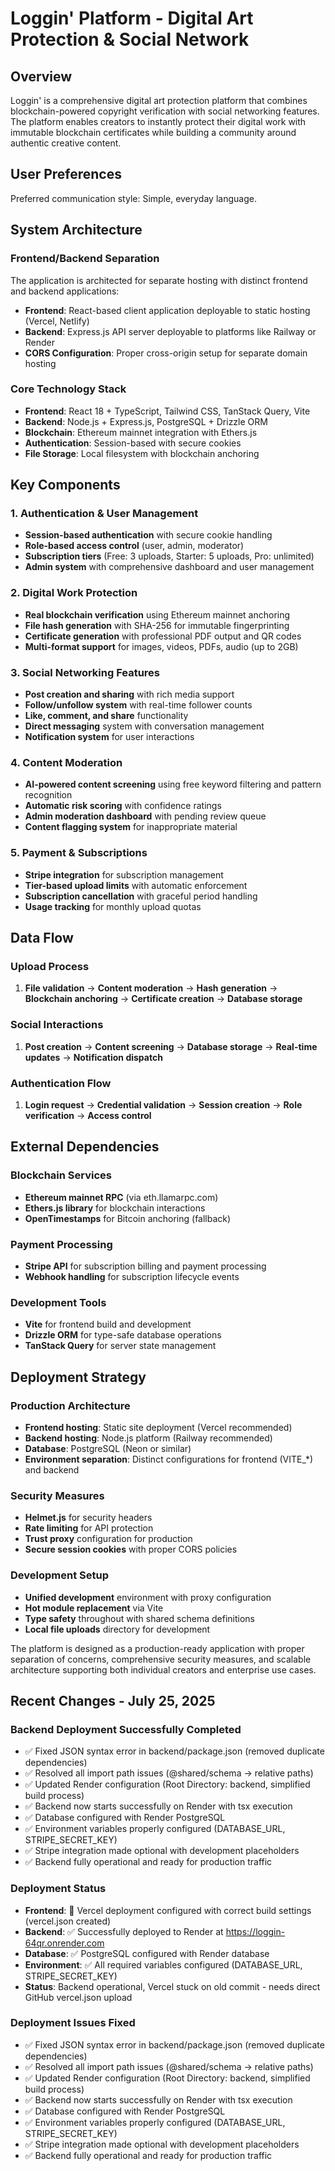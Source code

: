 # Loggin' Platform - Digital Art Protection & Social Network

## Overview

Loggin' is a comprehensive digital art protection platform that combines blockchain-powered copyright verification with social networking features. The platform enables creators to instantly protect their digital work with immutable blockchain certificates while building a community around authentic creative content.

## User Preferences

Preferred communication style: Simple, everyday language.

## System Architecture

### Frontend/Backend Separation
The application is architected for separate hosting with distinct frontend and backend applications:
- **Frontend**: React-based client application deployable to static hosting (Vercel, Netlify)
- **Backend**: Express.js API server deployable to platforms like Railway or Render
- **CORS Configuration**: Proper cross-origin setup for separate domain hosting

### Core Technology Stack
- **Frontend**: React 18 + TypeScript, Tailwind CSS, TanStack Query, Vite
- **Backend**: Node.js + Express.js, PostgreSQL + Drizzle ORM
- **Blockchain**: Ethereum mainnet integration with Ethers.js
- **Authentication**: Session-based with secure cookies
- **File Storage**: Local filesystem with blockchain anchoring

## Key Components

### 1. Authentication & User Management
- **Session-based authentication** with secure cookie handling
- **Role-based access control** (user, admin, moderator)
- **Subscription tiers** (Free: 3 uploads, Starter: 5 uploads, Pro: unlimited)
- **Admin system** with comprehensive dashboard and user management

### 2. Digital Work Protection
- **Real blockchain verification** using Ethereum mainnet anchoring
- **File hash generation** with SHA-256 for immutable fingerprinting
- **Certificate generation** with professional PDF output and QR codes
- **Multi-format support** for images, videos, PDFs, audio (up to 2GB)

### 3. Social Networking Features
- **Post creation and sharing** with rich media support
- **Follow/unfollow system** with real-time follower counts
- **Like, comment, and share** functionality
- **Direct messaging** system with conversation management
- **Notification system** for user interactions

### 4. Content Moderation
- **AI-powered content screening** using free keyword filtering and pattern recognition
- **Automatic risk scoring** with confidence ratings
- **Admin moderation dashboard** with pending review queue
- **Content flagging system** for inappropriate material

### 5. Payment & Subscriptions
- **Stripe integration** for subscription management
- **Tier-based upload limits** with automatic enforcement
- **Subscription cancellation** with graceful period handling
- **Usage tracking** for monthly upload quotas

## Data Flow

### Upload Process
1. **File validation** → **Content moderation** → **Hash generation** → **Blockchain anchoring** → **Certificate creation** → **Database storage**

### Social Interactions
1. **Post creation** → **Content screening** → **Database storage** → **Real-time updates** → **Notification dispatch**

### Authentication Flow
1. **Login request** → **Credential validation** → **Session creation** → **Role verification** → **Access control**

## External Dependencies

### Blockchain Services
- **Ethereum mainnet RPC** (via eth.llamarpc.com)
- **Ethers.js library** for blockchain interactions
- **OpenTimestamps** for Bitcoin anchoring (fallback)

### Payment Processing
- **Stripe API** for subscription billing and payment processing
- **Webhook handling** for subscription lifecycle events

### Development Tools
- **Vite** for frontend build and development
- **Drizzle ORM** for type-safe database operations
- **TanStack Query** for server state management

## Deployment Strategy

### Production Architecture
- **Frontend hosting**: Static site deployment (Vercel recommended)
- **Backend hosting**: Node.js platform (Railway recommended)
- **Database**: PostgreSQL (Neon or similar)
- **Environment separation**: Distinct configurations for frontend (VITE_*) and backend

### Security Measures
- **Helmet.js** for security headers
- **Rate limiting** for API protection
- **Trust proxy** configuration for production
- **Secure session cookies** with proper CORS policies

### Development Setup
- **Unified development** environment with proxy configuration
- **Hot module replacement** via Vite
- **Type safety** throughout with shared schema definitions
- **Local file uploads** directory for development

The platform is designed as a production-ready application with proper separation of concerns, comprehensive security measures, and scalable architecture supporting both individual creators and enterprise use cases.

## Recent Changes - July 25, 2025

### Backend Deployment Successfully Completed
- ✅ Fixed JSON syntax error in backend/package.json (removed duplicate dependencies)
- ✅ Resolved all import path issues (@shared/schema → relative paths)  
- ✅ Updated Render configuration (Root Directory: backend, simplified build process)
- ✅ Backend now starts successfully on Render with tsx execution
- ✅ Database configured with Render PostgreSQL
- ✅ Environment variables properly configured (DATABASE_URL, STRIPE_SECRET_KEY)
- ✅ Stripe integration made optional with development placeholders
- ✅ Backend fully operational and ready for production traffic

### Deployment Status
- **Frontend**: 🔄 Vercel deployment configured with correct build settings (vercel.json created)
- **Backend**: ✅ Successfully deployed to Render at https://loggin-64qr.onrender.com
- **Database**: ✅ PostgreSQL configured with Render database
- **Environment**: ✅ All required variables configured (DATABASE_URL, STRIPE_SECRET_KEY)
- **Status**: Backend operational, Vercel stuck on old commit - needs direct GitHub vercel.json upload

### Deployment Issues Fixed
- ✅ Fixed JSON syntax error in backend/package.json (removed duplicate dependencies)
- ✅ Resolved all import path issues (@shared/schema → relative paths)  
- ✅ Updated Render configuration (Root Directory: backend, simplified build process)
- ✅ Backend now starts successfully on Render with tsx execution
- ✅ Database configured with Render PostgreSQL
- ✅ Environment variables properly configured (DATABASE_URL, STRIPE_SECRET_KEY)
- ✅ Stripe integration made optional with development placeholders
- ✅ Backend fully operational and ready for production traffic